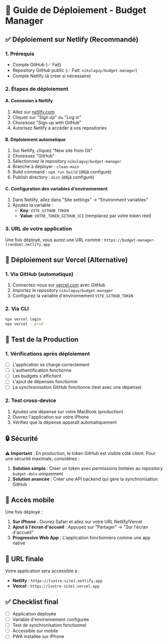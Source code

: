 # 🚀 Guide de Déploiement - Budget Manager

## ✅ Déploiement sur Netlify (Recommandé)

### 1. **Prérequis**
- Compte GitHub (✅ Fait)
- Repository GitHub public (✅ Fait: `nikulaguy/budget-manager`)
- Compte Netlify (à créer si nécessaire)

### 2. **Étapes de déploiement**

#### A. **Connexion à Netlify**
1. Allez sur [netlify.com](https://netlify.com)
2. Cliquez sur "Sign up" ou "Log in"
3. Choisissez "Sign up with GitHub"
4. Autorisez Netlify à accéder à vos repositories

#### B. **Déploiement automatique**
1. Sur Netlify, cliquez "New site from Git"
2. Choisissez "GitHub"
3. Sélectionnez le repository `nikulaguy/budget-manager`
4. Branche à déployer : `clean-main`
5. Build command : `npm run build` (déjà configuré)
6. Publish directory : `dist` (déjà configuré)

#### C. **Configuration des variables d'environnement**
1. Dans Netlify, allez dans "Site settings" → "Environment variables"
2. Ajoutez la variable :
   - **Key**: `VITE_GITHUB_TOKEN`
   - **Value**: `VOTRE_TOKEN_GITHUB_ICI` (remplacez par votre token réel)

### 3. **URL de votre application**
Une fois déployé, vous aurez une URL comme :
`https://budget-manager-[random].netlify.app`

## 🔧 Déploiement sur Vercel (Alternative)

### 1. **Via GitHub (automatique)**
1. Connectez-vous sur [vercel.com](https://vercel.com) avec GitHub
2. Importez le repository `nikulaguy/budget-manager`
3. Configurez la variable d'environnement `VITE_GITHUB_TOKEN`

### 2. **Via CLI**
```bash
npx vercel login
npx vercel --prod
```

## 🧪 Test de la Production

### 1. **Vérifications après déploiement**
- [ ] L'application se charge correctement
- [ ] L'authentification fonctionne
- [ ] Les budgets s'affichent
- [ ] L'ajout de dépenses fonctionne
- [ ] La synchronisation GitHub fonctionne (test avec une dépense)

### 2. **Test cross-device**
1. Ajoutez une dépense sur votre MacBook (production)
2. Ouvrez l'application sur votre iPhone
3. Vérifiez que la dépense apparaît automatiquement

## 🔒 Sécurité

⚠️ **Important** : En production, le token GitHub est visible côté client. Pour une sécurité maximale, considérez :

1. **Solution simple** : Créer un token avec permissions limitées au repository `budget-data` uniquement
2. **Solution avancée** : Créer une API backend qui gère la synchronisation GitHub

## 📱 Accès mobile

Une fois déployé :
1. **Sur iPhone** : Ouvrez Safari et allez sur votre URL Netlify/Vercel
2. **Ajout à l'écran d'accueil** : Appuyez sur "Partager" → "Sur l'écran d'accueil"
3. **Progressive Web App** : L'application fonctionnera comme une app native

## 🎯 URL finale

Votre application sera accessible à :
- **Netlify** : `https://[votre-site].netlify.app`
- **Vercel** : `https://[votre-site].vercel.app`

## ✅ Checklist final

- [ ] Application déployée
- [ ] Variable d'environnement configurée
- [ ] Test de synchronisation fonctionnel
- [ ] Accessible sur mobile
- [ ] PWA installée sur iPhone 